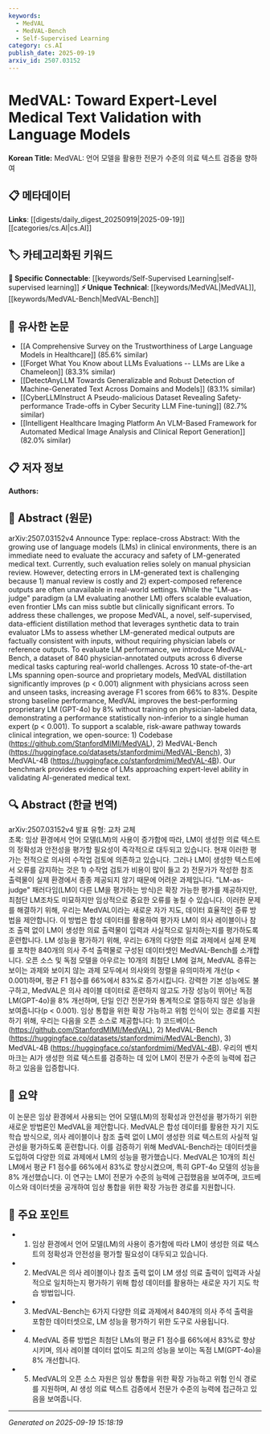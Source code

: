 ```yaml
---
keywords:
  - MedVAL
  - MedVAL-Bench
  - Self-Supervised Learning
category: cs.AI
publish_date: 2025-09-19
arxiv_id: 2507.03152
---
```


<!-- KEYWORD_LINKING_METADATA:
{
  "processed_timestamp": "2025-09-22 21:34:50.923394",
  "vocabulary_version": "1.0",
  "selected_keywords": [
    "MedVAL",
    "MedVAL-Bench",
    "Self-Supervised Learning"
  ],
  "rejected_keywords": [
    "Large Language Models",
    "Clinical Integration"
  ],
  "similarity_scores": {
    "MedVAL": 0.88,
    "MedVAL-Bench": 0.87,
    "Self-Supervised Learning": 0.82
  },
  "extraction_method": "AI_prompt_based",
  "budget_applied": true
}
-->


# MedVAL: Toward Expert-Level Medical Text Validation with Language Models

**Korean Title:** MedVAL: 언어 모델을 활용한 전문가 수준의 의료 텍스트 검증을 향하여

## 📋 메타데이터

**Links**: [[digests/daily_digest_20250919|2025-09-19]]   [[categories/cs.AI|cs.AI]]

## 🏷️ 카테고리화된 키워드
**🔗 Specific Connectable**: [[keywords/Self-Supervised Learning|self-supervised learning]]
**⚡ Unique Technical**: [[keywords/MedVAL|MedVAL]], [[keywords/MedVAL-Bench|MedVAL-Bench]]

## 🔗 유사한 논문
- [[A Comprehensive Survey on the Trustworthiness of Large Language Models in Healthcare]] (85.6% similar)
- [[Forget What You Know about LLMs Evaluations -- LLMs are Like a Chameleon]] (83.3% similar)
- [[DetectAnyLLM Towards Generalizable and Robust Detection of Machine-Generated Text Across Domains and Models]] (83.1% similar)
- [[CyberLLMInstruct A Pseudo-malicious Dataset Revealing Safety-performance Trade-offs in Cyber Security LLM Fine-tuning]] (82.7% similar)
- [[Intelligent Healthcare Imaging Platform An VLM-Based Framework for Automated Medical Image Analysis and Clinical Report Generation]] (82.0% similar)

## 📋 저자 정보

**Authors:** 

## 📄 Abstract (원문)

arXiv:2507.03152v4 Announce Type: replace-cross 
Abstract: With the growing use of language models (LMs) in clinical environments, there is an immediate need to evaluate the accuracy and safety of LM-generated medical text. Currently, such evaluation relies solely on manual physician review. However, detecting errors in LM-generated text is challenging because 1) manual review is costly and 2) expert-composed reference outputs are often unavailable in real-world settings. While the "LM-as-judge" paradigm (a LM evaluating another LM) offers scalable evaluation, even frontier LMs can miss subtle but clinically significant errors. To address these challenges, we propose MedVAL, a novel, self-supervised, data-efficient distillation method that leverages synthetic data to train evaluator LMs to assess whether LM-generated medical outputs are factually consistent with inputs, without requiring physician labels or reference outputs. To evaluate LM performance, we introduce MedVAL-Bench, a dataset of 840 physician-annotated outputs across 6 diverse medical tasks capturing real-world challenges. Across 10 state-of-the-art LMs spanning open-source and proprietary models, MedVAL distillation significantly improves (p < 0.001) alignment with physicians across seen and unseen tasks, increasing average F1 scores from 66% to 83%. Despite strong baseline performance, MedVAL improves the best-performing proprietary LM (GPT-4o) by 8% without training on physician-labeled data, demonstrating a performance statistically non-inferior to a single human expert (p < 0.001). To support a scalable, risk-aware pathway towards clinical integration, we open-source: 1) Codebase (https://github.com/StanfordMIMI/MedVAL), 2) MedVAL-Bench (https://huggingface.co/datasets/stanfordmimi/MedVAL-Bench), 3) MedVAL-4B (https://huggingface.co/stanfordmimi/MedVAL-4B). Our benchmark provides evidence of LMs approaching expert-level ability in validating AI-generated medical text.

## 🔍 Abstract (한글 번역)

arXiv:2507.03152v4 발표 유형: 교차 교체  
초록: 임상 환경에서 언어 모델(LM)의 사용이 증가함에 따라, LM이 생성한 의료 텍스트의 정확성과 안전성을 평가할 필요성이 즉각적으로 대두되고 있습니다. 현재 이러한 평가는 전적으로 의사의 수작업 검토에 의존하고 있습니다. 그러나 LM이 생성한 텍스트에서 오류를 감지하는 것은 1) 수작업 검토가 비용이 많이 들고 2) 전문가가 작성한 참조 출력물이 실제 환경에서 종종 제공되지 않기 때문에 어려운 과제입니다. "LM-as-judge" 패러다임(LM이 다른 LM을 평가하는 방식)은 확장 가능한 평가를 제공하지만, 최첨단 LM조차도 미묘하지만 임상적으로 중요한 오류를 놓칠 수 있습니다. 이러한 문제를 해결하기 위해, 우리는 MedVAL이라는 새로운 자가 지도, 데이터 효율적인 증류 방법을 제안합니다. 이 방법은 합성 데이터를 활용하여 평가자 LM이 의사 레이블이나 참조 출력 없이 LM이 생성한 의료 출력물이 입력과 사실적으로 일치하는지를 평가하도록 훈련합니다. LM 성능을 평가하기 위해, 우리는 6개의 다양한 의료 과제에서 실제 문제를 포착한 840개의 의사 주석 출력물로 구성된 데이터셋인 MedVAL-Bench를 소개합니다. 오픈 소스 및 독점 모델을 아우르는 10개의 최첨단 LM에 걸쳐, MedVAL 증류는 보이는 과제와 보이지 않는 과제 모두에서 의사와의 정렬을 유의미하게 개선(p < 0.001)하며, 평균 F1 점수를 66%에서 83%로 증가시킵니다. 강력한 기본 성능에도 불구하고, MedVAL은 의사 레이블 데이터로 훈련하지 않고도 가장 성능이 뛰어난 독점 LM(GPT-4o)을 8% 개선하며, 단일 인간 전문가와 통계적으로 열등하지 않은 성능을 보여줍니다(p < 0.001). 임상 통합을 위한 확장 가능하고 위험 인식이 있는 경로를 지원하기 위해, 우리는 다음을 오픈 소스로 제공합니다: 1) 코드베이스 (https://github.com/StanfordMIMI/MedVAL), 2) MedVAL-Bench (https://huggingface.co/datasets/stanfordmimi/MedVAL-Bench), 3) MedVAL-4B (https://huggingface.co/stanfordmimi/MedVAL-4B). 우리의 벤치마크는 AI가 생성한 의료 텍스트를 검증하는 데 있어 LM이 전문가 수준의 능력에 접근하고 있음을 입증합니다.

## 📝 요약

이 논문은 임상 환경에서 사용되는 언어 모델(LM)의 정확성과 안전성을 평가하기 위한 새로운 방법론인 MedVAL을 제안합니다. MedVAL은 합성 데이터를 활용한 자기 지도 학습 방식으로, 의사 레이블이나 참조 출력 없이 LM이 생성한 의료 텍스트의 사실적 일관성을 평가하도록 훈련합니다. 이를 검증하기 위해 MedVAL-Bench라는 데이터셋을 도입하여 다양한 의료 과제에서 LM의 성능을 평가했습니다. MedVAL은 10개의 최신 LM에서 평균 F1 점수를 66%에서 83%로 향상시켰으며, 특히 GPT-4o 모델의 성능을 8% 개선했습니다. 이 연구는 LM이 전문가 수준의 능력에 근접했음을 보여주며, 코드베이스와 데이터셋을 공개하여 임상 통합을 위한 확장 가능한 경로를 지원합니다.

## 🎯 주요 포인트

- 1. 임상 환경에서 언어 모델(LM)의 사용이 증가함에 따라 LM이 생성한 의료 텍스트의 정확성과 안전성을 평가할 필요성이 대두되고 있습니다.

- 2. MedVAL은 의사 레이블이나 참조 출력 없이 LM 생성 의료 출력이 입력과 사실적으로 일치하는지 평가하기 위해 합성 데이터를 활용하는 새로운 자기 지도 학습 방법입니다.

- 3. MedVAL-Bench는 6가지 다양한 의료 과제에서 840개의 의사 주석 출력을 포함한 데이터셋으로, LM 성능을 평가하기 위한 도구로 사용됩니다.

- 4. MedVAL 증류 방법은 최첨단 LMs의 평균 F1 점수를 66%에서 83%로 향상시키며, 의사 레이블 데이터 없이도 최고의 성능을 보이는 독점 LM(GPT-4o)을 8% 개선합니다.

- 5. MedVAL의 오픈 소스 자원은 임상 통합을 위한 확장 가능하고 위험 인식 경로를 지원하며, AI 생성 의료 텍스트 검증에서 전문가 수준의 능력에 접근하고 있음을 보여줍니다.

---

*Generated on 2025-09-19 15:18:19*